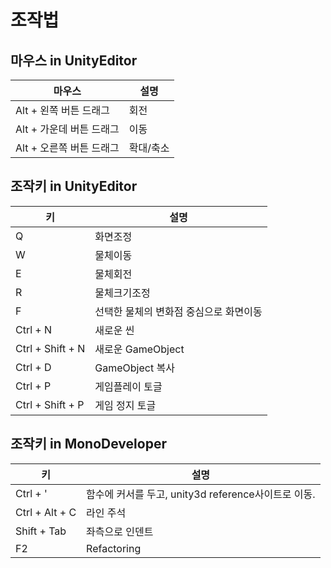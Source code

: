 # 조작법

## 마우스 in UnityEditor
| 마우스                   | 설명      |
|--------------------------|-----------|
| Alt + 왼쪽 버튼 드래그   | 회전      |
| Alt + 가운데 버튼 드래그 | 이동      |
| Alt + 오른쪽 버튼 드래그 | 확대/축소 |

## 조작키 in UnityEditor
| 키               |  설명                                   |
|------------------|-----------------------------------------|
| Q                | 화면조정                                |
| W                | 물체이동                                |
| E                | 물체회전                                |
| R                | 물체크기조정                            |
| F                | 선택한 물체의 변화점 중심으로 화면이동  |
| Ctrl + N         | 새로운 씬                               |
| Ctrl + Shift + N | 새로운 GameObject                       |
| Ctrl + D         | GameObject 복사                         |
| Ctrl + P         | 게임플레이 토글                         |
| Ctrl + Shift + P | 게임 정지 토글                          |


## 조작키 in MonoDeveloper

| 키             |  설명                                               |
|----------------|-----------------------------------------------------|
| Ctrl + '       | 함수에 커서를 두고, unity3d reference사이트로 이동. |
| Ctrl + Alt + C | 라인 주석                                           |
| Shift + Tab    | 좌측으로 인덴트                                     |
| F2             | Refactoring                                         |
